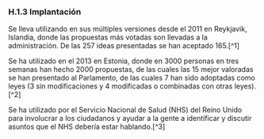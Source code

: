### H.1.3 Implantación

Se lleva utilizando en sus múltiples versiones desde el 2011 en Reykjavik, Islandia, donde las propuestas más votadas son llevadas a la administración. De las 257 ideas presentadas se han aceptado 165.[^1]

Se ha utilizado en el 2013 en Estonia, donde en 3000 personas en tres semanas han hecho 2000 propuestas, de las cuales las 15 mejor valoradas se han presentado al Parlamento, de las cuales 7 han sido adoptadas como leyes \(3 sin modificaciones y 4 modificadas o combinadas con otras leyes\).[^2]

Se ha utilizado por el Servicio Nacional de Salud \(NHS\) del Reino Unido para involucrar a los ciudadanos y ayudar a la gente a identificar y discutir asuntos que el NHS debería estar hablando.[^3]



